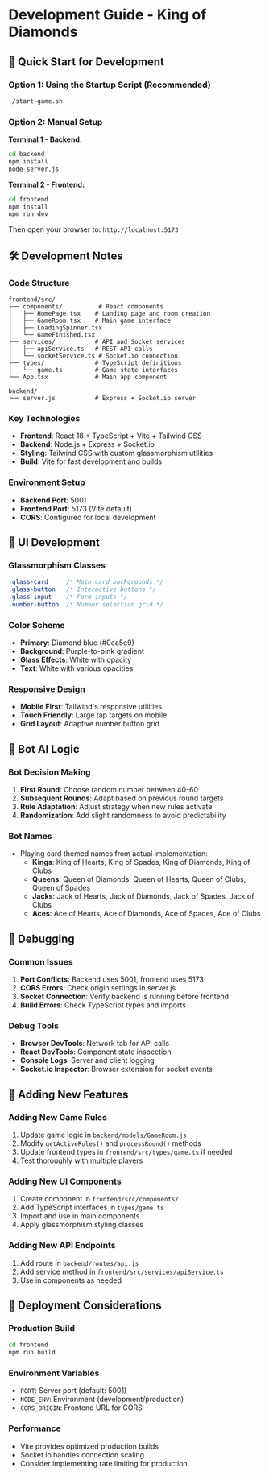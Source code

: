 # Development Guide - King of Diamonds

## 🚀 Quick Start for Development

### Option 1: Using the Startup Script (Recommended)
```bash
./start-game.sh
```

### Option 2: Manual Setup

**Terminal 1 - Backend:**
```bash
cd backend
npm install
node server.js
```

**Terminal 2 - Frontend:**
```bash
cd frontend
npm install
npm run dev
```

Then open your browser to: `http://localhost:5173`

## 🛠️ Development Notes

### Code Structure
```
frontend/src/
├── components/          # React components
│   ├── HomePage.tsx    # Landing page and room creation
│   ├── GameRoom.tsx    # Main game interface
│   ├── LoadingSpinner.tsx
│   └── GameFinished.tsx
├── services/           # API and Socket services
│   ├── apiService.ts   # REST API calls
│   └── socketService.ts # Socket.io connection
├── types/              # TypeScript definitions
│   └── game.ts         # Game state interfaces
└── App.tsx             # Main app component

backend/
└── server.js           # Express + Socket.io server
```

### Key Technologies
- **Frontend**: React 18 + TypeScript + Vite + Tailwind CSS
- **Backend**: Node.js + Express + Socket.io
- **Styling**: Tailwind CSS with custom glassmorphism utilities
- **Build**: Vite for fast development and builds

### Environment Setup
- **Backend Port**: 5001
- **Frontend Port**: 5173 (Vite default)
- **CORS**: Configured for local development

## 🎨 UI Development

### Glassmorphism Classes
```css
.glass-card     /* Main card backgrounds */
.glass-button   /* Interactive buttons */
.glass-input    /* Form inputs */
.number-button  /* Number selection grid */
```

### Color Scheme
- **Primary**: Diamond blue (#0ea5e9)
- **Background**: Purple-to-pink gradient
- **Glass Effects**: White with opacity
- **Text**: White with various opacities

### Responsive Design
- **Mobile First**: Tailwind's responsive utilities
- **Touch Friendly**: Large tap targets on mobile
- **Grid Layout**: Adaptive number button grid

## 🤖 Bot AI Logic

### Bot Decision Making
1. **First Round**: Choose random number between 40-60
2. **Subsequent Rounds**: Adapt based on previous round targets
3. **Rule Adaptation**: Adjust strategy when new rules activate
4. **Randomization**: Add slight randomness to avoid predictability

### Bot Names
- Playing card themed names from actual implementation:
  - **Kings**: King of Hearts, King of Spades, King of Diamonds, King of Clubs
  - **Queens**: Queen of Diamonds, Queen of Hearts, Queen of Clubs, Queen of Spades
  - **Jacks**: Jack of Hearts, Jack of Diamonds, Jack of Spades, Jack of Clubs
  - **Aces**: Ace of Hearts, Ace of Diamonds, Ace of Spades, Ace of Clubs

## 🐛 Debugging

### Common Issues
1. **Port Conflicts**: Backend uses 5001, frontend uses 5173
2. **CORS Errors**: Check origin settings in server.js
3. **Socket Connection**: Verify backend is running before frontend
4. **Build Errors**: Check TypeScript types and imports

### Debug Tools
- **Browser DevTools**: Network tab for API calls
- **React DevTools**: Component state inspection
- **Console Logs**: Server and client logging
- **Socket.io Inspector**: Browser extension for socket events

## 📝 Adding New Features

### Adding New Game Rules
1. Update game logic in `backend/models/GameRoom.js` 
2. Modify `getActiveRules()` and `processRound()` methods
3. Update frontend types in `frontend/src/types/game.ts` if needed
4. Test thoroughly with multiple players

### Adding New UI Components
1. Create component in `frontend/src/components/`
2. Add TypeScript interfaces in `types/game.ts`
3. Import and use in main components
4. Apply glassmorphism styling classes

### Adding New API Endpoints
1. Add route in `backend/routes/api.js`
2. Add service method in `frontend/src/services/apiService.ts`
3. Use in components as needed

## 🚢 Deployment Considerations

### Production Build
```bash
cd frontend
npm run build
```

### Environment Variables
- `PORT`: Server port (default: 5001)
- `NODE_ENV`: Environment (development/production)
- `CORS_ORIGIN`: Frontend URL for CORS

### Performance
- Vite provides optimized production builds
- Socket.io handles connection scaling
- Consider implementing rate limiting for production
